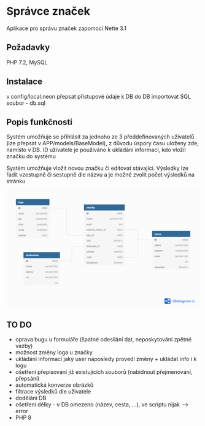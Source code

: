Správce značek
=================

Aplikace pro správu značek zapomocí Nette 3.1


Požadavky
------------

PHP 7.2, MySQL 


Instalace
------------

v config/local.neon přepsat přístupové údaje k DB
do DB importovat SQL soubor - db.sql


Popis funkčnosti
----------------

Systém umožňuje se přihlásit za jednoho ze 3 předdefinovaných uživatelů (lze přepsat v APP/models/BaseModel), z důvodu úspory času uloženy zde, namísto v DB. ID uživatele je používáno k ukládání informací, kdo vložil značku do systému

Systém umožňuje vložit novou značku či editovat stávající. Výsledky lze řadit vzestupně či sestupně dle názvu a je možné zvolit počet výsledků na stránku


![Návrh databáze](navrhDB.png?raw=true)

TO DO
----------------
- oprava bugu u formuláře (špatné odesílání dat, neposkytování zpětné vazby)
- možnost změny loga u značky
- ukládání informací jaký user naposledy provedl změny + ukládat info i k logu
- ošetření přepisování již existujících souborů (nabídnout přejmenování, přepsání)
- automatická konverze obrázků
- filtrace výsledků dle uživatele
- dodělání DB
- ošetření délky - v DB omezeno (název, cesta, ...), ve scriptu nijak --> error
- PHP 8
